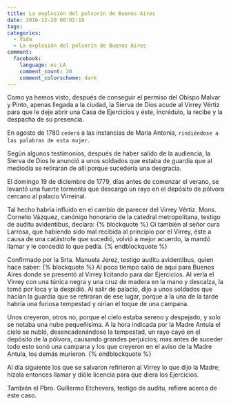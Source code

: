 ```yaml
---
title: La explosión del polvorín de Buenos Aires
date: 2016-12-20 00:02:19
tags:
categories:
  - Vida
  - La explosión del polvorín de Buenos Aires
comment:
  facebook:
    language: es_LA
    comment_count: 20
    comment_colorscheme: dark  
---
```


Como ya hemos visto, después de conseguir el permiso del Obispo Malvar y Pinto, apenas llegada a la ciudad, la Sierva de Dios acude al Virrey Vértiz para que le deje abrir una Casa de Ejercicios y éste, incrédulo, la recibe y la despacha de su presencia.
<!-- more -->
En agosto de 1780 `cederá` a las instancias de Maria Antonia, `rindiéndose a las palabras de esta mujer`.

Según algunos testimonios, después de haber salido de la audiencia, la Sierva de Dios le anunció a unos soldados que estaba de guardia que al mediodía se retiraran de allí porque sucedería una desgracia.

El domingo 19 de diciembre de 1779, días antes de comenzar el verano, se levantó una fuerte tormenta que descargó un rayo en el depósito de pólvora cercano al palacio Virreinal.

Tal hecho habría influido en el cambio de parecer del Virrey Vértiz. Mons.
Cornelio Vázquez, canónigo honorario de la catedral metropolitana, testigo de
auditu avidentibus, declara:
{% blockquote %}
Oi también al señor cura Larrosa, que habiendo sido mal recibida al principio por el Virrey, éste a causa de una catástrofe que sucedió, volvió a mejor acuerdo, la mandó llamar y le concedió lo que pedía.
{% endblockquote %}

Confirmado por la Srta. Manuela Jerez, testigo auditu avidentibus, quien hace
saber:
{% blockquote %}
Al poco tiempo salió de aquí para Buenos Aires donde se presentó al Virrey licitando para dar Ejercicios. Al verla el Virrey con una túnica negra y una cruz de madera en la mano y descalza, la tomó por loca y la despidió. Al salir de palacio, dijo a unos soldados que hacían la guardia que se retiraran de ese lugar, porque a la una de la tarde habría una furiosa tempestad y oirían el toque de una campana.

Unos creyeron, otros no, porque el cielo estaba sereno y despejado, y solo se notaba una nube pequeñísima. A la hora indicada por la Madre Antula el cielo se nubló, desencadenándose la tempestad, un rayo cayó en el
depósito de la pólvora, causando grandes perjuicios; mas antes de suceder todo esto sonó una campana y los que creyeron en el aviso de la Madre Antula, los demás murieron.
{% endblockquote %}

Al día siguiente los que se salvaron refirieron al Virrey lo que dijo la Madre; hízola entonces llamar y dióle licencia para que diera los Ejercicios.

También el Pbro. Guillermo Etchevers, testigo de auditu, refiere acerca de este caso.
